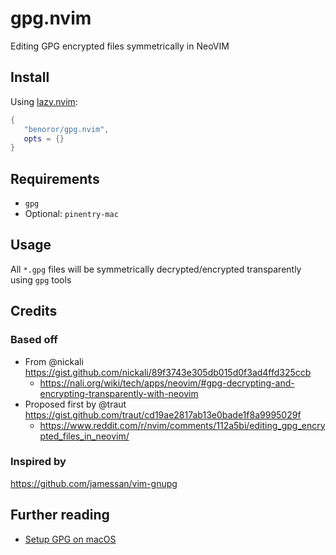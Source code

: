 # gpg.nvim

Editing GPG encrypted files symmetrically in NeoVIM

## Install

Using [lazy.nvim](https://github.com/folke/lazy.nvim):

```lua
{
   "benoror/gpg.nvim",
   opts = {}
}
```

## Requirements

- `gpg`
- Optional: `pinentry-mac`

## Usage

All `*.gpg` files will be symmetrically decrypted/encrypted transparently using `gpg` tools

## Credits

### Based off

- From @nickali https://gist.github.com/nickali/89f3743e305db015d0f3ad4ffd325ccb
  - https://nali.org/wiki/tech/apps/neovim/#gpg-decrypting-and-encrypting-transparently-with-neovim
- Proposed first by @traut https://gist.github.com/traut/cd19ae2817ab13e0bade1f8a9995029f
  - https://www.reddit.com/r/nvim/comments/112a5bi/editing_gpg_encrypted_files_in_neovim/

### Inspired by

https://github.com/jamessan/vim-gnupg

## Further reading

- [Setup GPG on macOS](https://dev.to/zemse/setup-gpg-on-macos-2iib)
